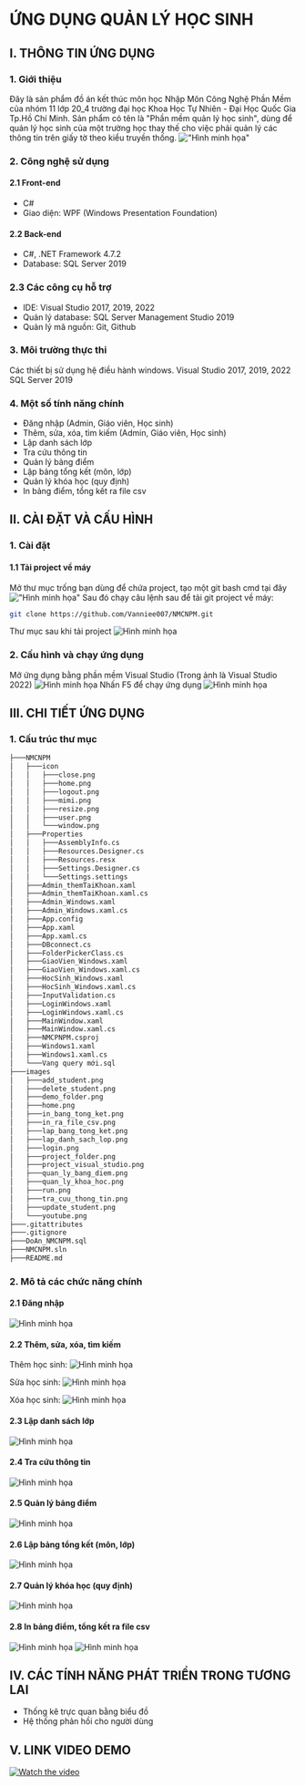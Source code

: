 # ỨNG DỤNG QUẢN LÝ HỌC SINH

## I. THÔNG TIN ỨNG DỤNG

### 1. Giới thiệu

Đây là sản phẩm đồ án kết thúc môn học Nhập Môn Công Nghệ Phần Mềm của nhóm 11 lớp 20_4 trường đại học Khoa Học Tự Nhiên - Đại Học Quốc Gia Tp.Hồ Chí Minh. Sản phẩm có tên là "Phần mềm quản lý học sinh", dùng để quản lý học sinh của một trường học thay thế cho việc phải quản lý các thông tin trên giấy tờ theo kiểu truyền thống.
!["Hình minh họa"](./images/home.png)

### 2. Công nghệ sử dụng

#### 2.1 Front-end

- C#
- Giao diện: WPF (Windows Presentation Foundation)

#### 2.2 Back-end

- C#, .NET Framework 4.7.2
- Database: SQL Server 2019

### 2.3 Các công cụ hỗ trợ

- IDE: Visual Studio 2017, 2019, 2022
- Quản lý database: SQL Server Management Studio 2019
- Quản lý mã nguồn: Git, Github

### 3. Môi trường thực thi

Các thiết bị sử dụng hệ điều hành windows.
Visual Studio 2017, 2019, 2022
SQL Server 2019

### 4. Một số tính năng chính

- Đăng nhập (Admin, Giáo viên, Học sinh)
- Thêm, sửa, xóa, tìm kiếm (Admin, Giáo viên, Học sinh)
- Lập danh sách lớp
- Tra cứu thông tin
- Quản lý bảng điểm
- Lập bảng tổng kết (môn, lớp)
- Quản lý khóa học (quy định)
- In bảng điểm, tổng kết ra file csv

## II. CÀI ĐẶT VÀ CẤU HÌNH

### 1. Cài đặt

#### 1.1 Tải project về máy

Mở thư mục trống bạn dùng để chứa project, tạo một git bash cmd tại đây
!["Hình minh họa"](./images/demo_folder.png)
Sau đó chạy câu lệnh sau để tải git project về máy:

```bash
git clone https://github.com/Vanniee007/NMCNPM.git
```

Thư mục sau khi tải project
![Hình minh họa](./images/project_folder.png)

### 2. Cấu hình và chạy ứng dụng

Mở ứng dụng bằng phần mềm Visual Studio (Trong ảnh là Visual Studio 2022)
![Hình minh họa](./images/project_visual_studio.png)
Nhấn F5 để chạy ứng dụng
![Hình minh họa](./images/run.png)

## III. CHI TIẾT ỨNG DỤNG

### 1. Cấu trúc thư mục

```bash
├───NMCNPM
│   ├───icon
│   │   ├───close.png
│   │   ├───home.png
│   │   ├───logout.png
│   │   ├───mimi.png
│   │   ├───resize.png
│   │   ├───user.png
│   │   └───window.png
│   ├───Properties
│   │   ├───AssemblyInfo.cs
│   │   ├───Resources.Designer.cs
│   │   ├───Resources.resx
│   │   ├───Settings.Designer.cs
│   │   └───Settings.settings
│   ├───Admin_themTaiKhoan.xaml
│   ├───Admin_themTaiKhoan.xaml.cs
│   ├───Admin_Windows.xaml
│   ├───Admin_Windows.xaml.cs
│   ├───App.config
│   ├───App.xaml
│   ├───App.xaml.cs
│   ├───DBconnect.cs
│   ├───FolderPickerClass.cs
│   ├───GiaoVien_Windows.xaml
│   ├───GiaoVien_Windows.xaml.cs
│   ├───HocSinh_Windows.xaml
│   ├───HocSinh_Windows.xaml.cs
│   ├───InputValidation.cs
│   ├───LoginWindows.xaml
│   ├───LoginWindows.xaml.cs
│   ├───MainWindow.xaml
│   ├───MainWindow.xaml.cs
│   ├───NMCPNPM.csproj
│   ├───Windows1.xaml
│   ├───Windows1.xaml.cs
│   └───Vang query mới.sql
├───images
│   ├───add_student.png
│   ├───delete_student.png
│   ├───demo_folder.png
│   ├───home.png
│   ├───in_bang_tong_ket.png
│   ├───in_ra_file_csv.png
│   ├───lap_bang_tong_ket.png
│   ├───lap_danh_sach_lop.png
│   ├───login.png
│   ├───project_folder.png
│   ├───project_visual_studio.png
│   ├───quan_ly_bang_diem.png
│   ├───quan_ly_khoa_hoc.png
│   ├───run.png
│   ├───tra_cuu_thong_tin.png
│   ├───update_student.png
│   └───youtube.png
├───.gitattributes
├───.gitignore
├───DoAn_NMCNPM.sql
├───NMCNPM.sln
├───README.md
```

### 2. Mô tả các chức năng chính

#### 2.1 Đăng nhập
<!-- Hinh anh dang nhap -->
![Hình minh họa](./images/login.png)

#### 2.2 Thêm, sửa, xóa, tìm kiếm
<!-- Them hoc sinh -->
Thêm học sinh:
![Hình minh họa](./images/add_student.png)
<!-- Sua hoc sinh -->
Sửa học sinh:
![Hình minh họa](./images/update_student.png)
<!-- Xoa hoc sinh -->
Xóa học sinh:
![Hình minh họa](./images/delete_student.png)

#### 2.3 Lập danh sách lớp

![Hình minh họa](./images/lap_danh_sach_lop.png)

#### 2.4 Tra cứu thông tin

![Hình minh họa](./images/tra_cuu_thong_tin.png)

#### 2.5 Quản lý bảng điểm

![Hình minh họa](./images/quan_ly_bang_diem.png)

#### 2.6 Lập bảng tổng kết (môn, lớp)

![Hình minh họa](./images/lap_bang_tong_ket.png)

#### 2.7 Quản lý khóa học (quy định)

![Hình minh họa](./images/quan_ly_khoa_hoc.png)

#### 2.8 In bảng điểm, tổng kết ra file csv

![Hình minh họa](./images/in_bang_tong_ket.png)
![Hình minh họa](./images/in_ra_file_csv.png)

## IV. CÁC TÍNH NĂNG PHÁT TRIỂN TRONG TƯƠNG LAI

- Thống kê trực quan bằng biểu đồ
- Hệ thống phản hồi cho người dùng

## V. LINK VIDEO DEMO
<!-- link video -->
[![Watch the video](./images/youtube.png)](https://www.youtube.com/watch?v=JSlaXFlS4HM)
